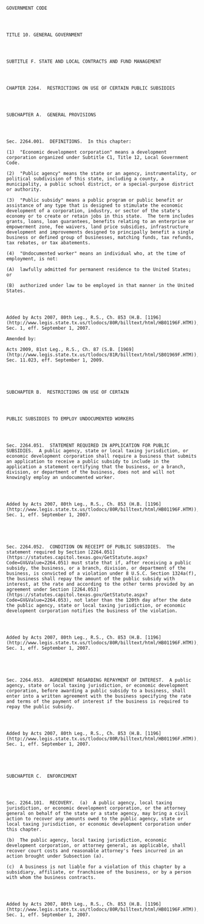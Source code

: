 ﻿
    
    
    	
    					
    
    
    GOVERNMENT CODE
    
      
    
    
    TITLE 10. GENERAL GOVERNMENT
    
      
    
    
    SUBTITLE F. STATE AND LOCAL CONTRACTS AND FUND MANAGEMENT
    
      
    
    
    CHAPTER 2264.  RESTRICTIONS ON USE OF CERTAIN PUBLIC SUBSIDIES
    
      
    
    
    SUBCHAPTER A.  GENERAL PROVISIONS
    
      
    
    
    Sec. 2264.001.  DEFINITIONS.  In this chapter:
    
    (1)  "Economic development corporation" means a development corporation organized under Subtitle C1, Title 12, Local Government Code.
    
    (2)  "Public agency" means the state or an agency, instrumentality, or political subdivision of this state, including a county, a municipality, a public school district, or a special-purpose district or authority.
    
    (3)  "Public subsidy" means a public program or public benefit or assistance of any type that is designed to stimulate the economic development of a corporation, industry, or sector of the state's economy or to create or retain jobs in this state.  The term includes grants, loans, loan guarantees, benefits relating to an enterprise or empowerment zone, fee waivers, land price subsidies, infrastructure development and improvements designed to principally benefit a single business or defined group of businesses, matching funds, tax refunds, tax rebates, or tax abatements.
    
    (4)  "Undocumented worker" means an individual who, at the time of employment, is not:
    
    (A)  lawfully admitted for permanent residence to the United States; or
    
    (B)  authorized under law to be employed in that manner in the United States.
    
    
    
    
    Added by Acts 2007, 80th Leg., R.S., Ch. 853 (H.B. [1196](http://www.legis.state.tx.us/tlodocs/80R/billtext/html/HB01196F.HTM)), Sec. 1, eff. September 1, 2007.
    
    Amended by: 
    
    Acts 2009, 81st Leg., R.S., Ch. 87 (S.B. [1969](http://www.legis.state.tx.us/tlodocs/81R/billtext/html/SB01969F.HTM)), Sec. 11.023, eff. September 1, 2009.
    
    
    
    
    
    SUBCHAPTER B.  RESTRICTIONS ON USE OF CERTAIN
    
      
    
    
    PUBLIC SUBSIDIES TO EMPLOY UNDOCUMENTED WORKERS
    
      
    
    
    Sec. 2264.051.  STATEMENT REQUIRED IN APPLICATION FOR PUBLIC SUBSIDIES.  A public agency, state or local taxing jurisdiction, or economic development corporation shall require a business that submits an application to receive a public subsidy to include in the application a statement certifying that the business, or a branch, division, or department of the business, does not and will not knowingly employ an undocumented worker.
    
    
    
    
    Added by Acts 2007, 80th Leg., R.S., Ch. 853 (H.B. [1196](http://www.legis.state.tx.us/tlodocs/80R/billtext/html/HB01196F.HTM)), Sec. 1, eff. September 1, 2007.
    
    
    
    
    
    Sec. 2264.052.  CONDITION ON RECEIPT OF PUBLIC SUBSIDIES.  The statement required by Section [2264.051](https://statutes.capitol.texas.gov/GetStatute.aspx?Code=GV&Value=2264.051) must state that if, after receiving a public subsidy, the business, or a branch, division, or department of the business, is convicted of a violation under 8 U.S.C. Section 1324a(f), the business shall repay the amount of the public subsidy with interest, at the rate and according to the other terms provided by an agreement under Section [2264.053](https://statutes.capitol.texas.gov/GetStatute.aspx?Code=GV&Value=2264.053), not later than the 120th day after the date the public agency, state or local taxing jurisdiction, or economic development corporation notifies the business of the violation.
    
    
    
    
    Added by Acts 2007, 80th Leg., R.S., Ch. 853 (H.B. [1196](http://www.legis.state.tx.us/tlodocs/80R/billtext/html/HB01196F.HTM)), Sec. 1, eff. September 1, 2007.
    
    
    
    
    
    Sec. 2264.053.  AGREEMENT REGARDING REPAYMENT OF INTEREST.  A public agency, state or local taxing jurisdiction, or economic development corporation, before awarding a public subsidy to a business, shall enter into a written agreement with the business specifying the rate and terms of the payment of interest if the business is required to repay the public subsidy.
    
    
    
    
    Added by Acts 2007, 80th Leg., R.S., Ch. 853 (H.B. [1196](http://www.legis.state.tx.us/tlodocs/80R/billtext/html/HB01196F.HTM)), Sec. 1, eff. September 1, 2007.
    
    
    
    
    
    SUBCHAPTER C.  ENFORCEMENT
    
      
    
    
    Sec. 2264.101.  RECOVERY.  (a)  A public agency, local taxing jurisdiction, or economic development corporation, or the attorney general on behalf of the state or a state agency, may bring a civil action to recover any amounts owed to the public agency, state or local taxing jurisdiction, or economic development corporation under this chapter.
    
    (b)  The public agency, local taxing jurisdiction, economic development corporation, or attorney general, as applicable, shall recover court costs and reasonable attorney's fees incurred in an action brought under Subsection (a).
    
    (c)  A business is not liable for a violation of this chapter by a subsidiary, affiliate, or franchisee of the business, or by a person with whom the business contracts.
    
    
    
    
    Added by Acts 2007, 80th Leg., R.S., Ch. 853 (H.B. [1196](http://www.legis.state.tx.us/tlodocs/80R/billtext/html/HB01196F.HTM)), Sec. 1, eff. September 1, 2007.
    
    
    
    
    				
